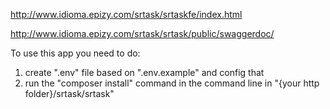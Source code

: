 http://www.idioma.epizy.com/srtask/srtaskfe/index.html

http://www.idioma.epizy.com/srtask/srtask/public/swaggerdoc/

To use this app you need to do:
1. create ".env" file based on ".env.example" and config that
2. run the "composer install" command in the command line in "{your http folder}/srtask/srtask"